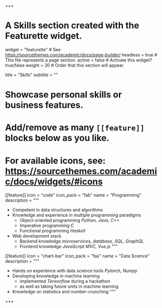 +++
# A Skills section created with the Featurette widget.
widget = "featurette"  # See https://sourcethemes.com/academic/docs/page-builder/
headless = true  # This file represents a page section.
active = false  # Activate this widget? true/false
weight = 30  # Order that this section will appear.

title = "Skills"
subtitle = ""

# Showcase personal skills or business features.
#
# Add/remove as many `[[feature]]` blocks below as you like.
#
# For available icons, see: https://sourcethemes.com/academic/docs/widgets/#icons

[[feature]]
  icon = "code"
  icon_pack = "fab"
  name = "Programming"
  description = """
  - Competent in data structures and algorithms
  - Knowledge and experience in multiple programming paradigms
    - Object-oriented programming
      _Python, Java, C++_
    - Imperative programming
      _C_
    - Functional programming
      _Haskell_
  - Web development stack
    - Backend knowledge
      _microservices, database, SQL, GraphQL_
    - Frontend knowledge
      _JavaScript MVC, Vue.js_
  """

[[feature]]
  icon = "chart-bar"
  icon_pack = "fas"
  name = "Data Science"
  description = """
  - Hands on experience with data science tools
    _Pytorch, Numpy_
  - Developing knowledge in machine learning
    - implemented _Tensorflow_ during a hackathon
    - as well as taking future units in machine learning
  - Knowledge on statistics and number-crunching
"""

+++
